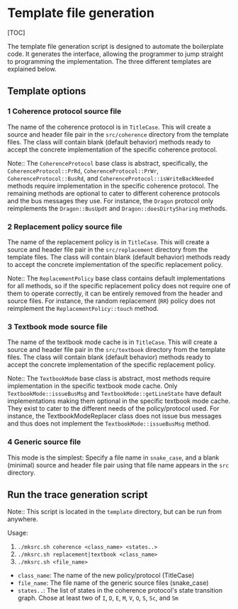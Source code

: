 # Template file generation

[TOC]

The template file generation script is designed to automate the boilerplate code. It generates the interface, allowing the programmer to jump straight to programming the implementation. The three different templates are explained below.

## Template options

### 1 Coherence protocol source file

The name of the coherence protocol is in `TitleCase`. This will create a source and header file pair in the `src/coherence` directory from the template files. The class will contain blank (default behavior) methods ready to accept the concrete implementation of the specific coherence protocol.

Note:: The `CoherenceProtocol` base class is abstract, specifically, the `CoherenceProtocol::PrRd`, `CoherenceProtocol::PrWr`, `CoherenceProtocol::BusRd`, and `CoherenceProtocol::isWriteBackNeeded` methods require implementation in the specific coherence protocol. The remaining methods are optional to cater to different coherence protocols and the bus messages they use. For instance, the `Dragon` protocol only reimplements the `Dragon::BusUpdt` and `Dragon::doesDirtySharing` methods.

### 2 Replacement policy source file

The name of the replacement policy is in `TitleCase`. This will create a source and header file pair in the `src/replacement` directory from the template files. The class will contain blank (default behavior) methods ready to accept the concrete implementation of the specific replacement policy.

Note:: The `ReplacementPolicy` base class contains default implementations for all methods, so if the specific replacement policy does not require one of them to operate correctly, it can be entirely removed from the header and source files. For instance, the random replacement (`RR`) policy does not reimplement the `ReplacementPolicy::touch` method.

### 3 Textbook mode source file

The name of the textbook mode cache is in `TitleCase`. This will create a source and header file pair in the `src/textbook` directory from the template files. The class will contain blank (default behavior) methods ready to accept the concrete implementation of the specific replacement policy.

Note:: The `TextbookMode` base class is abstract, most methods require implementation in the specific textbook mode cache. Only `TextbookMode::issueBusMsg` and `TextbookMode::getLineState` have default implementations making them optional in the specific textbook mode cache. They exist to cater to the different needs of the policy/protocol used. For instance, the TextbookModeReplacer class does not issue bus messages and thus does not implement the `TextbookMode::issueBusMsg` method.

### 4 Generic source file

This mode is the simplest: Specify a file name in `snake_case`, and a blank (minimal) source and header file pair using that file name appears in the `src` directory.

## Run the trace generation script

Note:: This script is located in the `template` directory, but can be run from anywhere.

Usage:
1. `./mksrc.sh coherence <class_name> <states..>`
2. `./mksrc.sh replacement|textbook <class_name>`
3. `./mksrc.sh <file_name>`

- `class_name`: The name of the new policy/protocol (TitleCase)
- `file_name`: The file name of the generic source files (snake_case)
- `states..`: The list of states in the coherence protocol's state transition graph. Chose at least two of `I`, `D`, `E`, `M`, `V`, `O`, `S`, `Sc`, and `Sm`
